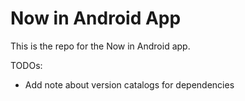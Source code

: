 Now in Android App
==================
This is the repo for the Now in Android app. 

TODOs:
- Add note about version catalogs for dependencies
